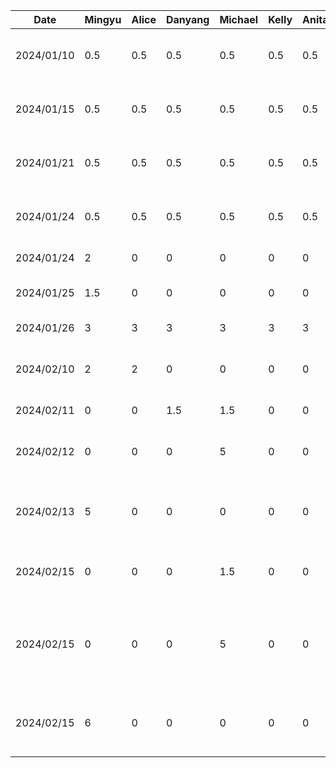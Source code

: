 | Date       | Mingyu | Alice | Danyang | Michael | Kelly | Anita | Task                                                        |
|------------|--------|-------|---------|---------|-------|-------|-------------------------------------------------------------|
| 2024/01/10 | 0.5    | 0.5   | 0.5     | 0.5     | 0.5   | 0.5   | Team formation and idea brainstorm                          |
| 2024/01/15 | 0.5    | 0.5   | 0.5     | 0.5     | 0.5   | 0.5   | Create git repo and markdown files                          |
| 2024/01/21 | 0.5    | 0.5   | 0.5     | 0.5     | 0.5   | 0.5   | Brainstorm project ideas and related features               |
| 2024/01/24 | 0.5    | 0.5   | 0.5     | 0.5     | 0.5   | 0.5   | Finalize features and split work for the proposal           |
| 2024/01/24 | 2      | 0     | 0       | 0       | 0     | 0     | Draw draft UI on Figma                                      |
| 2024/01/25 | 1.5    | 0     | 0       | 0       | 0     | 0     | Complete UI for first stage                                 |
| 2024/01/26 | 3      | 3     | 3       | 3       | 3     | 3     | Proposal work                                               |
| 2024/02/10 | 2      | 2     | 0       | 0       | 0     | 0     | Draw db schema and setup realm in project                   |
| 2024/02/11 | 0      | 0     | 1.5     | 1.5     | 0     | 0     | Buddy team evaluation                                       |
| 2024/02/12 | 0      | 0     | 0       | 5       | 0     | 0     | Skeleton UI and Frontend navigation support                 |
| 2024/02/13 | 5      | 0     | 0       | 0       | 0     | 0     | Integration of realm app template and basic login services  |
| 2024/02/15 | 0      | 0     | 0       | 1.5     | 0     | 0     | Basic profile + settings and back button                    |
| 2024/02/15 | 0      | 0     | 0       | 5       | 0     | 0     | MVC for settings, create settings page composables + design |
| 2024/02/15 | 6      | 0     | 0       | 0       | 0     | 0     | Setup Atlas app service, add data repositories for syncing  |
